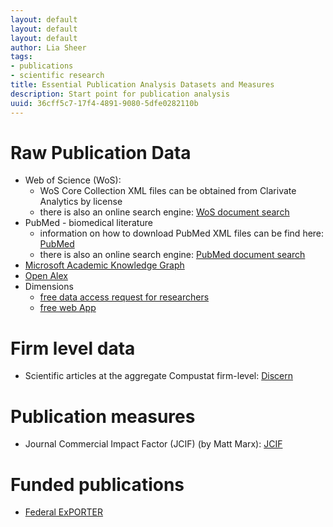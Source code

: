 ```yaml
---
layout: default
layout: default
layout: default
author: Lia Sheer
tags:
- publications
- scientific research
title: Essential Publication Analysis Datasets and Measures
description: Start point for publication analysis
uuid: 36cff5c7-17f4-4891-9080-5dfe0282110b
---
```


# Raw Publication Data
* Web of Science (WoS): 
  * WoS Core Collection XML files can be obtained from Clarivate Analytics by license
  * there is also an online search engine: [WoS document search](https://www.webofscience.com/wos/woscc/basic-search)
* PubMed - biomedical literature
  * information on how to download PubMed XML files can be find here: [PubMed](https://pubmed.ncbi.nlm.nih.gov/download/#annual-baseline)
  * there is also an online search engine: [PubMed document search](https://pubmed.ncbi.nlm.nih.gov/advanced/)
* [Microsoft Academic Knowledge Graph](https://iiindex.org/datasets/makg.html)
* [Open Alex](https://openalex.org/)
* Dimensions
  * [free data access request for researchers](https://www.dimensions.ai/scientometric-research/)
  * [free web App](https://app.dimensions.ai/discover/publication)

# Firm level data
* Scientific articles at the aggregate Compustat firm-level: [Discern](https://iiindex.org/datasets/discern)

# Publication measures
* Journal Commercial Impact Factor (JCIF) (by Matt Marx): [JCIF](https://github.com/mattmarx/jcif)

# Funded publications
* [Federal ExPORTER](https://federalreporter.nih.gov/FileDownload)
